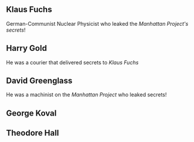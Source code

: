 


## Klaus Fuchs


German-Communist Nuclear Physicist who leaked the *Manhattan Project's secrets*!


## Harry Gold 


He was a courier that delivered secrets to *Klaus Fuchs* 



## David Greenglass


He was a machinist on the *Manhattan Project* who leaked secrets!


## George Koval 




## Theodore Hall 